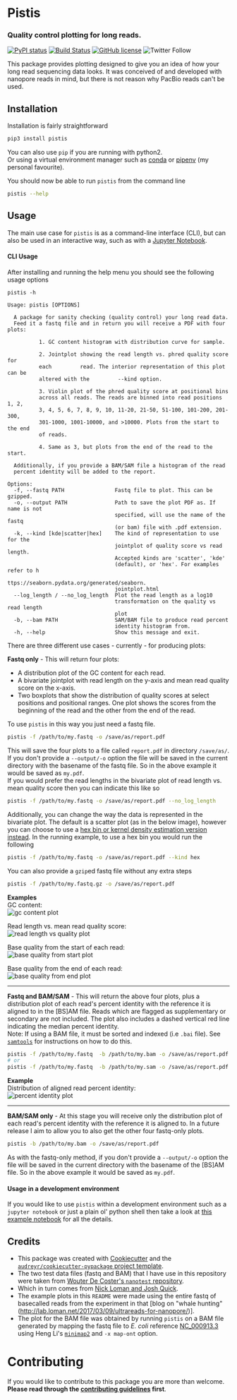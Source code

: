 # Pistis


### Quality control plotting for long reads.

[![PyPI status](https://img.shields.io/pypi/v/pistis.svg)](https://pypi.python.org/pypi/pistis)
[![Build Status](https://travis-ci.org/mbhall88/pistis.svg?branch=master)](https://travis-ci.org/mbhall88/pistis)
[![GitHub license](https://img.shields.io/github/license/mbhall88/pistis.svg)](https://github.com/mbhall88/pistis/blob/master/LICENSE)
![Twitter Follow](https://img.shields.io/twitter/follow/mbhall88.svg?style=social&logo=twitter&label=Follow)

This package provides plotting designed to give you an idea of how your long read
sequencing data looks. It was conceived of and developed with nanopore reads in
mind, but there is not reason why PacBio reads can't be used.  


## Installation

Installation is fairly straightforward

```sh
pip3 install pistis
```

You can also use `pip` if you are running with python2.  
Or using a virtual
environment manager such as [conda](https://conda.io/docs/) or
[pipenv](https://docs.pipenv.org/) (my personal favourite).  

You should now be able to run `pistis` from the command line
```sh
pistis --help
```

## Usage

The main use case for `pistis` is as a command-line interface (CLI), but can also be
used in an interactive way, such as with a [Jupyter Notebook](https://jupyter.org/).  

#### CLI Usage
After installing and running the help menu you should see the following usage
options
```
pistis -h

Usage: pistis [OPTIONS]

  A package for sanity checking (quality control) your long read data.
  Feed it a fastq file and in return you will receive a PDF with four plots:

          1. GC content histogram with distribution curve for sample.

          2. Jointplot showing the read length vs. phred quality score for
          each         read. The interior representation of this plot can be
          altered with the         --kind option.

          3. Violin plot of the phred quality score at positional bins
          across all reads. The reads are binned into read positions 1, 2,
          3, 4, 5, 6, 7, 8, 9, 10, 11-20, 21-50, 51-100, 101-200, 201-300,
          301-1000, 1001-10000, and >10000. Plots from the start to the end
          of reads.

          4. Same as 3, but plots from the end of the read to the start.

  Additionally, if you provide a BAM/SAM file a histogram of the read
  percent identity will be added to the report.

Options:
  -f, --fastq PATH                Fastq file to plot. This can be gzipped.
  -o, --output PATH               Path to save the plot PDF as. If name is not
                                  specified, will use the name of the fastq
                                  (or bam) file with .pdf extension.
  -k, --kind [kde|scatter|hex]    The kind of representation to use for the
                                  jointplot of quality score vs read length.
                                  Accepted kinds are 'scatter', 'kde'
                                  (default), or 'hex'. For examples refer to h
                                  ttps://seaborn.pydata.org/generated/seaborn.
                                  jointplot.html
  --log_length / --no_log_length  Plot the read length as a log10
                                  transformation on the quality vs read length
                                  plot
  -b, --bam PATH                  SAM/BAM file to produce read percent
                                  identity histogram from.
  -h, --help                      Show this message and exit.
```
There are three different use cases - currently - for producing plots:  

**Fastq only** - This will return four plots:
  * A distribution plot of the GC content for each read.
  * A bivariate jointplot with read length on the y-axis and mean read quality
  score on the x-axis.
  * Two boxplots that show the distribution of quality scores at select positions
  and positional ranges. One plot shows the scores from the beginning of the
  read and the other from the end of the read.  

To use `pistis` in this way you just need a fastq file.

```sh
pistis -f /path/to/my.fastq -o /save/as/report.pdf
```

This will save the four plots to a file called `report.pdf` in directory `/save/as/`.
If you don't provide a `--output/-o` option the file will be saved in the current
directory with the basename of the fastq file. So in the above example it would be
saved as `my.pdf`.  
If you would prefer the read lengths in the bivariate plot of read length vs.
mean quality score then you can indicate this like so

```sh
pistis -f /path/to/my.fastq -o /save/as/report.pdf --no_log_length
```

Additionally, you can change the way the data is represented in the bivariate plot.
The default is a scatter plot (as in the below image), however you can
choose to use a [hex bin or kernel density estimation version instead](https://seaborn.pydata.org/generated/seaborn.jointplot.html).
In the running example, to use a hex bin you would run the following

```sh
pistis -f /path/to/my.fastq -o /save/as/report.pdf --kind hex
```

You can also provide a `gzip`ed fastq file without any extra steps

```sh
pistis -f /path/to/my.fastq.gz -o /save/as/report.pdf
```

**Examples**  
GC content:  
![gc content plot](https://github.com/mbhall88/pistis/blob/master/docs/imgs/pistis_gc_plot.png)

Read length vs. mean read quality score:  
![read length vs quality plot](https://github.com/mbhall88/pistis/blob/master/docs/imgs/pistis_qual_v_len.png)  

Base quality from the start of each read:  
![base quality from start plot](https://github.com/mbhall88/pistis/blob/master/docs/imgs/pistis_qual_start.png)  

Base quality from the end of each read:  
![base quality from end plot](https://github.com/mbhall88/pistis/blob/master/docs/imgs/pistis_qual_end.png)

---

**Fastq and BAM/SAM** - This will return the above four plots, plus a distribution
plot of each read's percent identity with the reference it is aligned to in the
[BS]AM file. Reads which are flagged as supplementary or secondary are not included.
The plot also includes a dashed vertical red line indicating the median
percent identity.  
Note: If using a BAM file, it must be sorted and indexed (i.e `.bai` file). See [`samtools`](http://www.htslib.org/doc/samtools.html)
for instructions on how to do this.

```sh
pistis -f /path/to/my.fastq  -b /path/to/my.bam -o /save/as/report.pdf
# or
pistis -f /path/to/my.fastq  -b /path/to/my.sam -o /save/as/report.pdf
```

**Example**  
Distribution of aligned read percent identity:  
![percent identity plot](https://github.com/mbhall88/pistis/blob/master/docs/imgs/pistis_perc_id.png)

---

**BAM/SAM only** - At this stage you will receive only the distribution
plot of each read's percent identity with the reference it is aligned to. In a
future release I aim to allow you to also get the other four fastq-only plots.

```sh
pistis -b /path/to/my.bam -o /save/as/report.pdf
```

As with the fastq-only method, if you don't provide a `--output/-o` option the file will be saved in the current
directory with the basename of the [BS]AM file. So in the above example it would be
saved as `my.pdf`.

#### Usage in a development environment

If you would like to use `pistis` within a development environment such as a
`jupyter notebook` or just a plain ol' python shell then take a look at [this example notebook](https://github.com/mbhall88/pistis/blob/master/examples/example_usage.ipynb)
for all the details.

## Credits

* This package was created with [Cookiecutter](https://github.com/audreyr/cookiecutter) and the [`audreyr/cookiecutter-pypackage` project template](https://github.com/audreyr/cookiecutter-pypackage).  
* The two test data files (fastq and BAM) that I have use in this repository were
taken from [Wouter De Coster's `nanotest` repository](https://github.com/wdecoster/nanotest).
* Which in turn comes from [Nick Loman and Josh Quick](http://lab.loman.net/2017/03/09/ultrareads-for-nanopore/).  
* The example plots in this `README` were made using the entire fastq of basecalled
reads from the experiment in that [blog on "whale hunting"(http://lab.loman.net/2017/03/09/ultrareads-for-nanopore/)].  
* The plot for the BAM file was obtained by running `pistis` on a BAM file generated
by mapping the fastq file to *E. coli* reference [NC_000913.3](https://www.ncbi.nlm.nih.gov/nuccore/NC_000913.3)
using Heng Li's [`minimap2`](https://github.com/lh3/minimap2) and `-x map-ont` option.

# Contributing

If you would like to contribute to this package you are more than welcome.  
**Please read through the [contributing guidelines](https://github.com/mbhall88/pistis/blob/master/CONTRIBUTING.rst) first**.
